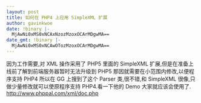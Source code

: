 ```yaml
---
layout: post
title: 如何在 PHP4 上应用 SimpleXML 扩展
author: gavinkwoe
date: !binary |-
  MjAwNi0xMS0xNCAxNzozMzoxOCArMDgwMA==
date_gmt: !binary |-
  MjAwNi0xMS0xNCAwOTozMzoxOCArMDgwMA==
---
```

因为工作需要,对 XML 操作采用了 PHP5 里面的 SimpleXML 扩展,但是在准备上线前了解到前端服务器暂时无法升级到 PHP5 那因就需要在小范围内修改,以便程序支持 PHP4 所以在 GG 上搜到了这个 Parser 类,很不错,和 SimpleXML 很像,只做少量修改就可以使原程序支持 PHP4.看一下他的 Demo 大家就应该会使用了. http://www.phppal.com/xml/doc.php
